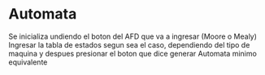 # Automata
Se inicializa undiendo el boton del AFD que va a ingresar (Moore o Mealy)
Ingresar la tabla de estados segun sea el caso, dependiendo del tipo de maquina
y despues presionar el boton que dice generar Automata minimo equivalente 
